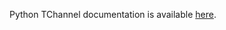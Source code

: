 Python TChannel documentation is available [here](http://tchannel.readthedocs.org/projects/tchannel-python/en/latest/guide.html).
